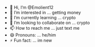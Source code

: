 - 👋 Hi, I’m @Emolient12
- 👀 I’m interested in ... getting money  
- 🌱 I’m currently learning ... crypto
- 💞️ I’m looking to collaborate on ... crypto
- 📫 How to reach me ... just text me  
- 😄 Pronouns: ... he/him
- ⚡ Fun fact: ... im new

<!---
Emolient12/Emolient12 is a ✨ special ✨ repository because its `README.md` (this file) appears on your GitHub profile.
You can click the Preview link to take a look at your changes.
--->
